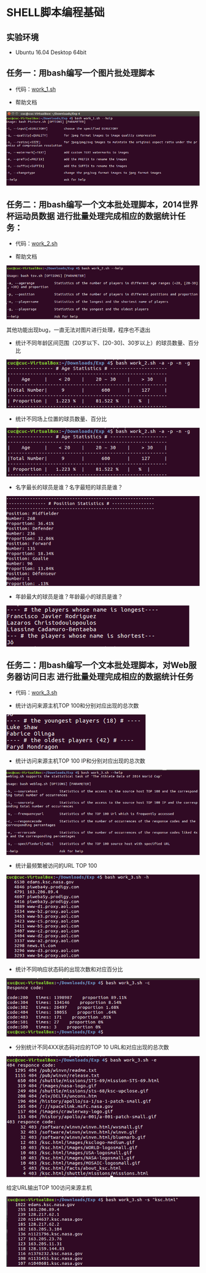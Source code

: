 # SHELL脚本编程基础 

## 实验环境

- Ubuntu 16.04 Desktop 64bit

## 任务一：用bash编写一个图片批处理脚本

- 代码：[work_1.sh](code/work_1.sh)

- 帮助文档

![image](p/1.png)

## 任务二：用bash编写一个文本批处理脚本，2014世界杯运动员数据 进行批量处理完成相应的数据统计任务： 

- 代码：[work_2.sh](code/work_2.sh)

- 帮助文档

![image](p/2.png)

其他功能出现bug，一直无法对图片进行处理，程序也不退出

- 统计不同年龄区间范围（20岁以下、[20-30]、30岁以上）的球员数量、百分比

![image](p/3.png)

- 统计不同场上位置的球员数量、百分比

![image](p/3.png)

- 名字最长的球员是谁？名字最短的球员是谁？

![image](p/4.png)

- 年龄最大的球员是谁？年龄最小的球员是谁？

![image](p/5.png)

## 任务二：用bash编写一个文本批处理脚本，对Web服务器访问日志 进行批量处理完成相应的数据统计任务

- 代码：[work_3.sh](code/work_3.sh)

- 统计访问来源主机TOP 100和分别对应出现的总次数

![image](p/6.png)

- 统计访问来源主机TOP 100 IP和分别对应出现的总次数

![image](p/7.png)

- 统计最频繁被访问的URL TOP 100

![image](p/8.png)

- 统计不同响应状态码的出现次数和对应百分比

![image](p/9.png)

- 分别统计不同4XX状态码对应的TOP 10 URL和对应出现的总次数

![image](p/10.png)

给定URL输出TOP 100访问来源主机

![image](p/11.png)

